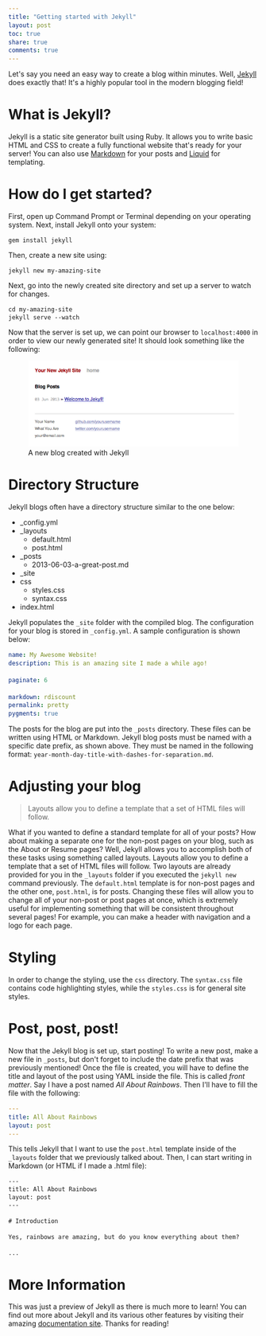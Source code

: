 ```yaml
---
title: "Getting started with Jekyll"
layout: post
toc: true
share: true
comments: true
---
```


Let's say you need an easy way to create a blog within minutes. Well, [Jekyll](http://jekyllrb.com/) does exactly that! It's a highly popular tool in the modern blogging field!

# What is Jekyll?

Jekyll is a static site generator built using Ruby. It allows you to write basic HTML and CSS to create a fully functional website that's ready for your server! You can also use [Markdown](http://daringfireball.net/projects/markdown/) for your posts and [Liquid](https://github.com/Shopify/liquid/#readme) for templating.

# How do I get started?

First, open up Command Prompt or Terminal depending on your operating system. Next, install Jekyll onto your system:

```console
gem install jekyll
```

Then, create a new site using:

```console
jekyll new my-amazing-site
```

Next, go into the newly created site directory and set up a server to watch for changes.

```console
cd my-amazing-site
jekyll serve --watch
```

Now that the server is set up, we can point our browser to `localhost:4000` in order to view our newly generated site! It should look something like the following:

<figure>
    <img src="/dest/images/posts/jekyll-new-site.png" alt="A new Jekyll blog">
    <figcaption>A new blog created with Jekyll</figcaption>
</figure>

# Directory Structure

Jekyll blogs often have a directory structure similar to the one below:

- \_config.yml
- \_layouts
    - default.html
	- post.html
- \_posts
	- 2013-06-03-a-great-post.md
- \_site
- css
	- styles.css
	- syntax.css
- index.html

Jekyll populates the `_site` folder with the compiled blog. The configuration for your blog is stored in `_config.yml`. A sample configuration is shown below:

```yaml
name: My Awesome Website!
description: This is an amazing site I made a while ago!

paginate: 6

markdown: rdiscount
permalink: pretty
pygments: true
```

The posts for the blog are put into the `_posts` directory. These files can be written using HTML or Markdown. Jekyll blog posts must be named with a specific date prefix, as shown above. They must be named in the following format: `year-month-day-title-with-dashes-for-separation.md`.

# Adjusting your blog

> Layouts allow you to define a template that a set of HTML files will follow.

What if you wanted to define a standard template for all of your posts? How about making a separate one for the non-post pages on your blog, such as the About or Resume pages? Well, Jekyll allows you to accomplish both of these tasks using something called layouts. Layouts allow you to define a template that a set of HTML files will follow. Two layouts are already provided for you in the `_layouts` folder if you executed the `jekyll new` command previously. The `default.html` template is for non-post pages and the other one, `post.html`, is for posts. Changing these files will allow you to change all of your non-post or post pages at once, which is extremely useful for implementing something that will be consistent throughout several pages! For example, you can make a header with navigation and a logo for each page.

# Styling

In order to change the styling, use the `css` directory. The `syntax.css` file contains code highlighting styles, while the `styles.css` is for general site styles.

# Post, post, post!

Now that the Jekyll blog is set up, start posting! To write a new post, make a new file in `_posts`, but don't forget to include the date prefix that was previously mentioned! Once the file is created, you will have to define the title and layout of the post using YAML inside the file. This is called *front matter*. Say I have a post named *All About Rainbows*. Then I'll have to fill the file with the following:

```yaml
---
title: All About Rainbows
layout: post
---
```

This tells Jekyll that I want to use the `post.html` template inside of the `_layouts` folder that we previously talked about. Then, I can start writing in Markdown (or HTML if I made a .html file):

```text
---
title: All About Rainbows
layout: post
---

# Introduction

Yes, rainbows are amazing, but do you know everything about them?

...
```

# More Information

This was just a preview of Jekyll as there is much more to learn! You can find out more about Jekyll and its various other features by visiting their amazing [documentation site](http://jekyllrb.com/docs/home/). Thanks for reading!
